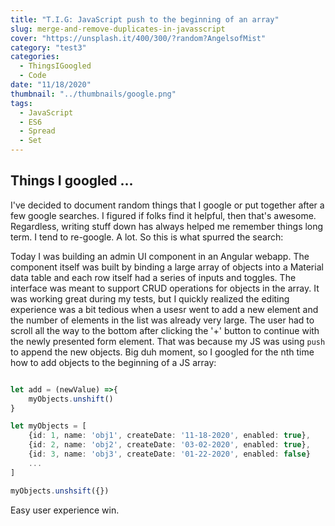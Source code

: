 ```yaml
---
title: "T.I.G: JavaScript push to the beginning of an array"
slug: merge-and-remove-duplicates-in-javasscript
cover: "https://unsplash.it/400/300/?random?AngelsofMist"
category: "test3"
categories:
  - ThingsIGoogled
  - Code
date: "11/18/2020"
thumbnail: "../thumbnails/google.png"
tags:
  - JavaScript
  - ES6
  - Spread
  - Set
---
```


## Things I googled ...

I've decided to document random things that I google or put together after a few google searches. I figured if folks find it helpful, then that's awesome. Regardless, writing stuff down has always helped me remember things long term. I tend to re-google. A lot. So this is what spurred the search:

Today I was building an admin UI component in an Angular webapp. The component itself was built by binding a large array of objects into a Material data table and each row itself had a series of inputs and toggles. The interface was meant to support CRUD operations for objects in the array. It was working great during my tests, but I quickly realized the editing experience was a bit tedious when a usesr went to add a new element and the number of elements in the list was already very large. The user had to scroll all the way to the bottom after clicking the '+' button to continue with the newly presented form element. That was because my JS was using `push` to append the new objects. Big duh moment, so I googled for the nth time how to add objects to the beginning of a JS array:

```typescript

let add = (newValue) =>{
    myObjects.unshift()
}

let myObjects = [
    {id: 1, name: 'obj1', createDate: '11-18-2020', enabled: true},
    {id: 2, name: 'obj2', createDate: '03-02-2020', enabled: true},
    {id: 3, name: 'obj3', createDate: '01-22-2020', enabled: false}
    ...
]

myObjects.unshsift({})
```

Easy user experience win. 
